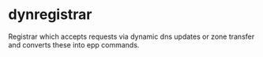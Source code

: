 dynregistrar
============

Registrar which accepts requests via dynamic dns updates or zone transfer and converts these into epp commands.
